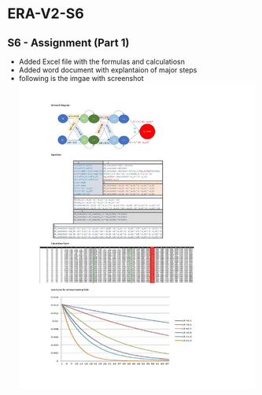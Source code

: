 # ERA-V2-S6
## S6 - Assignment (Part 1)

* Added Excel file with the formulas and calculatiosn
* Added word document with explantaion of major steps
* following is the imgae with screenshot ![Screenshot](https://github.com/SatamRoy/ERA-V2-S6/blob/main/S6%20-%20Assignment%20-BP_page-0001.jpg)

